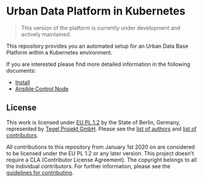 # Urban Data Platform in Kubernetes

> This version of the platform is currently under development and actively maintained.

This repository provides you an automated setup for an Urban Data Base Platform within a Kubernetes environment.

If you are interested please find more detailed information in the following documents:

* [Install](00_documents/Admin-guides/INSTALL.md)
* [Ansible Control Node](00_documents/ACN_USAGE.md)

## License
This work is licensed under [EU PL 1.2](LICENSE) by the State of Berlin, Germany, represented by [Tegel Projekt GmbH](https://www.tegelprojekt.de/). Please see the [list of authors](https://gitlab.com/berlintxl/futr-hub/getting-started/-/blob/master/AUTHORS-ATTRIBUTION.md) and [list of contributors](https://gitlab.com/berlintxl/futr-hub/getting-started/-/blob/master/LIST-OF-CONTRIBUTORS.md).

All contributions to this repository from January 1st 2020 on are considered to be licensed under the EU PL 1.2 or any later version.
This project doesn't require a CLA (Contributor License Agreement). The copyright belongs to all the individual contributors. For further information, please see the [guidelines for contributing](https://gitlab.com/berlintxl/futr-hub/getting-started/-/blob/master/CONTRIBUTING.md).
